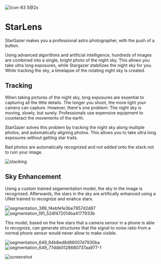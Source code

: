 ![Icon-83 5@2x](https://user-images.githubusercontent.com/31135823/235184765-f4d2b1ef-bf1e-4b54-9490-1cde26b60c57.png)

# StarLens

StarGazer makes you a professional astro photographer, with the push of a button.

Using advanced algorithms and artificial intelligence, hundreds of images are combined into a single, bright photo of the night sky. This allows you take ultra long exposures, while Stargazer stabilizes the night sky for you. While tracking the sky, a timelapse of the rotating night sky is created.

## Tracking

When taking pictures of the night sky, long exposures are essential to capturing all the little details. The longer you shoot, the more light your camera can capture. However, there's one problem: The night sky is moving, slowly, but surely. Professionals use expensive equipment to counteract the movements of the earth.

StarGazer solves this problem by tracking the night sky along multiple photos, and automatically aligning photos. This allows you to take ultra long exposures without getting star trails.

Bad photos are automatically recognized and not added onto the stack not to ruin your image.

![stacking](https://user-images.githubusercontent.com/31135823/235184119-8ed4cce4-4ded-4bcb-89cb-8781174ec8f4.gif)

## Sky Enhancement

Using a custom trained segementation model, the sky in the image is recognized.
Afterwards, the stars in the sky are artifically enhanced using a UNet trained to recognize and enahce stars.

![segmentation_389_f4ebfe1e3be7957d2d87](https://user-images.githubusercontent.com/31135823/235187309-41c3d4eb-c8ba-44c5-a31d-8c4f2a6dbd44.png)
![segmentation_191_524f472014ba4177933b](https://user-images.githubusercontent.com/31135823/235187428-9ab29d78-ec94-4cd8-bec6-b47d4250b697.png)


This model, based on the few stars that a camera sensor in a phone is able to recognize, can generate structures that the signal to noise ratio from a normal phone sensor would never allow to make visible.

![segmentation_649_94b8ed8d86007d7930ba](https://user-images.githubusercontent.com/31135823/235186371-18e5575d-d470-4322-af64-4eb62f65116f.png)
![segmentation_649_77ddb0128680737aa977-1](https://user-images.githubusercontent.com/31135823/235186586-70cdf678-890f-48f6-817b-37459c7e76b9.png)



![screenshot](https://user-images.githubusercontent.com/31135823/235184191-88f2e89b-4530-4879-8215-5a1b4d177519.png)

